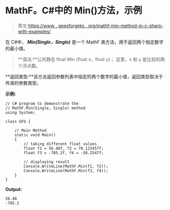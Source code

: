 # MathF。C#中的 Min()方法，示例

> 原文:[https://www . geesforgeks . org/mathf-min-method-in-c-sharp-with-examples/](https://www.geeksforgeeks.org/mathf-min-method-in-c-sharp-with-examples/)

在 C#中， ***Min(Single，Single)*** 是一个 MathF 类方法，用于返回两个指定数字的最小值。

> **语法:**公共静态 float Min (float x，float y)；
> 这里，x 和 y 是比较的两个浮点数。

**返回类型:**该方法返回参数列表中指定的两个数字的最小值，返回类型取决于传递的参数类型。

**示例:**

```
// C# program to demonstrate the
// MathF.Min(Single, Single) method
using System;

class GFG {

    // Main Method
    static void Main()
    {
        // taking different float values
        float f1 = 56.48f, f2 = 78.123457f;
        float f3 = -785.2f, f4 = -58.2547f;

        // displaying result
        Console.WriteLine(MathF.Min(f1, f2));
        Console.WriteLine(MathF.Min(f3, f4));
    }
}
```

**Output:**

```
56.48
-785.2

```